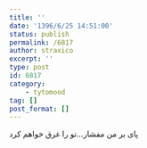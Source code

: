 ```yaml
---
title: ''
date: '1396/6/25 14:51:00'
status: publish
permalink: /6817
author: straxico
excerpt: ''
type: post
id: 6817
category:
    - tytomood
tag: []
post_format: []
---
```

پای بر من مفشار…تو را غرق خواهم کرد